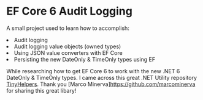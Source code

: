 # EF Core 6 Audit Logging

A small project used to learn how to accomplish: 
<li>Audit logging
<li>Audit logging value objects (owned types) 
<li>Using JSON value converters with EF Core
<li>Persisting the new DateOnly & TimeOnly types using EF  
  

While researching how to get EF Core 6 to work with the new .NET 6 DateOnly & TimeOnly types. I 
came across this great .NET Utility repository [TinyHelpers](https://github.com/marcominerva/TinyHelpers/tree/master/src/TinyHelpers.EntityFrameworkCore).
Thank you [Marco Minerva]https://github.com/marcominerva for sharing this great libary!
  
  



  
  
  
